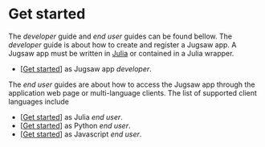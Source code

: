 
<a id='Get-started'></a>

<a id='Get-started-1'></a>

# Get started


The *developer* guide and *end user* guides can be found bellow. The *developer* guide is about how to create and register a Jugsaw app. A Jugsaw app must be written in [Julia](https://julialang.org/) or contained in a Julia wrapper.


  * [[Get started](developer.md)] as Jugsaw app *developer*.


The *end user* guides are about how to access the Jugsaw app through the application web page or multi-language clients. The list of supported client languages include


  * [[Get started](client-julia.md)] as Julia *end user*.
  * [[Get started](client-python.md)] as Python *end user*.
  * [[Get started](client-javascript.md)] as Javascript *end user*.

